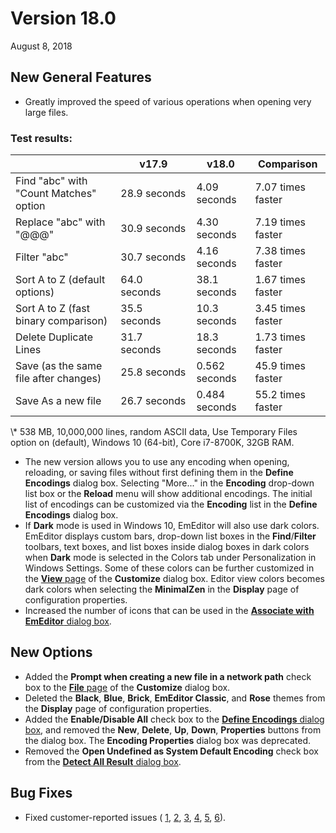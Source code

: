 # Version 18.0

August 8, 2018

## New General Features

- Greatly improved the speed of various operations when opening very large files.

### Test results:

|  | v17.9 | v18.0 | Comparison |
| --- | --- | --- | --- |
| Find "abc" with "Count Matches" option | 28.9 seconds | 4.09 seconds | 7.07 times faster |
| Replace "abc" with "@@@" | 30.9 seconds | 4.30  seconds | 7.19 times faster |
| Filter "abc" | 30.7 seconds | 4.16 seconds | 7.38 times faster |
| Sort A to Z (default options) | 64.0  seconds | 38.1 seconds | 1.67 times faster |
| Sort A to Z (fast binary comparison) | 35.5  seconds | 10.3 seconds | 3.45 times faster |
| Delete Duplicate Lines | 31.7  seconds | 18.3  seconds | 1.73 times faster |
| Save (as the same file after changes) | 25.8 seconds | 0.562 seconds | 45.9 times faster |
| Save As a new file | 26.7 seconds | 0.484 seconds | 55.2 times faster |

\\* 538 MB, 10,000,000 lines, random ASCII data, Use Temporary Files option on (default), Windows 10 (64-bit), Core i7-8700K, 32GB RAM.

- The new version allows you to use any encoding when opening, reloading, or saving files without first defining them in the **Define Encodings** dialog box. Selecting "More..." in the **Encoding** drop-down list box or the **Reload** menu will show additional encodings. The initial list of encodings can be customized via the **Encoding** list in the **Define Encodings** dialog box.
- If **Dark** mode is used in Windows 10, EmEditor will also use dark colors. EmEditor displays custom bars, drop-down list boxes in the **Find**/**Filter** toolbars, text boxes, and list boxes inside dialog boxes in dark colors when **Dark** mode is selected in the Colors tab under Personalization in Windows Settings. Some of these colors can be further customized in the [**View** page](../dlg/customize/view/index) of the **Customize** dialog box. Editor view colors becomes dark colors when selecting the **MinimalZen** in the **Display** page of configuration properties.
- Increased the number of icons that can be used in the [**Associate with EmEditor** dialog box](../dlg/file_associate/index).

## New Options

- Added the **Prompt when creating a new file in a network path** check box to the [**File** page](../dlg/customize/file/index) of the **Customize** dialog box.
- Deleted the **Black**, **Blue**, **Brick**, **EmEditor Classic**, and **Rose** themes from the **Display** page of configuration properties.
- Added the **Enable/Disable All** check box to the [**Define Encodings** dialog box](../dlg/encodings/index), and removed the **New**, **Delete**, **Up**, **Down**, **Properties** buttons from the dialog box. The **Encoding Properties** dialog box was deprecated.
- Removed the **Open Undefined as System Default Encoding** check box from the [**Detect All Result** dialog box](../dlg/detect_result/index).

## Bug Fixes

- Fixed customer-reported issues ( [1](https://www.emeditor.com/forums/topic/wordcomplete/),
[2](https://www.emeditor.com/forums/topic/customize-menus/),
[3](https://jp.emeditor.com/forums/topic/%e3%83%95%e3%82%a1%e3%82%a4%e3%83%ab%e3%81%8b%e3%82%89%e6%a4%9c%e7%b4%a2%e3%81%a7%e3%80%81%e6%9c%80%e5%88%9d%e3%81%ae%e3%83%92%e3%83%83%e3%83%88%e3%81%a7%e6%ad%a2%e3%82%81%e3%82%8b%e3%82%aa%e3%83%97/),
[4](https://jp.emeditor.com/forums/topic/%e9%ab%98%e5%ba%a6%e3%81%aa%e3%83%95%e3%82%a3%e3%83%ab%e3%82%bf%e3%83%bc%e3%81%a7%e9%95%b7%e3%81%84%e6%96%87%e5%ad%97%e3%81%8c%e9%80%94%e4%b8%ad%e3%81%a7%e9%80%94%e5%88%87%e3%82%8c%e3%82%8b/),
[5](https://jp.emeditor.com/forums/topic/%e5%90%88%e6%88%90%e7%94%a8%e6%bf%81%e7%82%b9%e3%81%ae%e8%a1%a8%e7%a4%ba%e4%bd%8d%e7%bd%ae%e3%81%8c%e3%81%8a%e3%81%8b%e3%81%97%e3%81%84/),
[6](https://jp.emeditor.com/forums/topic/directdraw%e6%9c%89%e5%8a%b9%e6%99%82%e3%80%81%e6%96%87%e5%ad%97%e3%81%ae%e7%af%84%e5%9b%b2%e9%81%b8%e6%8a%9e%e3%81%ae%e4%b8%ad%e3%81%ae%e3%82%b9%e3%83%9a%e3%83%bc%e3%82%b9%e3%81%ae%e5%a2%83%e7%95%8c/)).
